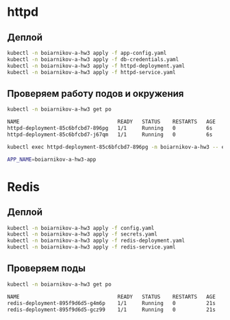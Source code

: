 # httpd
## Деплой
```bash
kubectl -n boiarnikov-a-hw3 apply -f app-config.yaml
kubectl -n boiarnikov-a-hw3 apply -f db-credentials.yaml
kubectl -n boiarnikov-a-hw3 apply -f httpd-deployment.yaml
kubectl -n boiarnikov-a-hw3 apply -f httpd-service.yaml
```
## Проверяем работу подов и окружения
```bash
kubectl -n boiarnikov-a-hw3 get po
```
```bash
NAME                                READY   STATUS    RESTARTS   AGE
httpd-deployment-85c6bfcbd7-896pg   1/1     Running   0          6s
httpd-deployment-85c6bfcbd7-j67qm   1/1     Running   0          6s
```
```bash
kubectl exec httpd-deployment-85c6bfcbd7-896pg -n boiarnikov-a-hw3 -- env | grep APP_NAME
```
```bash
APP_NAME=boiarnikov-a-hw3-app
```

# Redis
## Деплой
```bash
kubectl -n boiarnikov-a-hw3 apply -f config.yaml
kubectl -n boiarnikov-a-hw3 apply -f secrets.yaml
kubectl -n boiarnikov-a-hw3 apply -f redis-deployment.yaml
kubectl -n boiarnikov-a-hw3 apply -f redis-service.yaml
```
## Проверяем поды
```bash
kubectl -n boiarnikov-a-hw3 get po
```
```bash
NAME                                READY   STATUS    RESTARTS   AGE
redis-deployment-895f9d6d5-g4m6p    1/1     Running   0          21s
redis-deployment-895f9d6d5-gcz99    1/1     Running   0          21s
```
